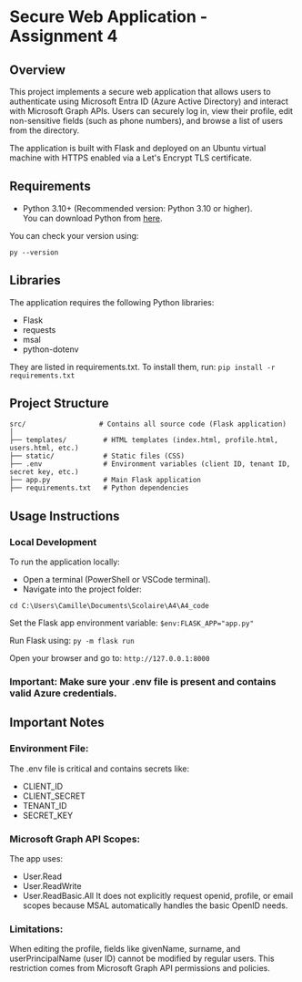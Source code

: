 # Secure Web Application - Assignment 4

## Overview
This project implements a secure web application that allows users to authenticate using Microsoft Entra ID (Azure Active Directory) and interact with Microsoft Graph APIs. Users can securely log in, view their profile, edit non-sensitive fields (such as phone numbers), and browse a list of users from the directory.

The application is built with Flask and deployed on an Ubuntu virtual machine with HTTPS enabled via a Let's Encrypt TLS certificate.

## Requirements
- Python 3.10+ (Recommended version: Python 3.10 or higher).  
  You can download Python from [here](https://www.python.org/downloads/).

You can check your version using:

`py --version`

## Libraries
The application requires the following Python libraries:
- Flask
- requests
- msal
- python-dotenv

They are listed in requirements.txt.
To install them, run:
`pip install -r requirements.txt`


## Project Structure
```
src/                  # Contains all source code (Flask application)
│
├── templates/         # HTML templates (index.html, profile.html, users.html, etc.)
├── static/            # Static files (CSS)
├── .env               # Environment variables (client ID, tenant ID, secret key, etc.)
├── app.py             # Main Flask application
├── requirements.txt   # Python dependencies
```

## Usage Instructions
### Local Development 
To run the application locally:

- Open a terminal (PowerShell or VSCode terminal).
- Navigate into the project folder:

`cd C:\Users\Camille\Documents\Scolaire\A4\A4_code`

Set the Flask app environment variable:
`$env:FLASK_APP="app.py"`

Run Flask using:
`py -m flask run`

Open your browser and go to:
`http://127.0.0.1:8000`

### Important: Make sure your .env file is present and contains valid Azure credentials.

## Important Notes

### Environment File:
The .env file is critical and contains secrets like:
- CLIENT_ID
- CLIENT_SECRET
- TENANT_ID
- SECRET_KEY

### Microsoft Graph API Scopes:
The app uses:
- User.Read
- User.ReadWrite
- User.ReadBasic.All It does not explicitly request openid, profile, or email scopes because MSAL automatically handles the basic OpenID needs.

### Limitations:
When editing the profile, fields like givenName, surname, and userPrincipalName (user ID) cannot be modified by regular users. This restriction comes from Microsoft Graph API permissions and policies.